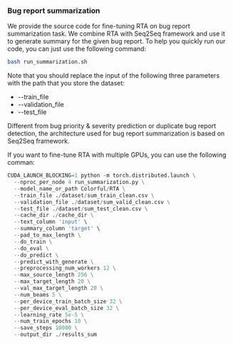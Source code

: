 ### Bug report summarization

We provide the source code for fine-tuning RTA on bug report summarization task. We combine RTA with Seq2Seq framework and use it to generate summary for the given bug report. To help you quickly run our code, you can just use the following command:
```bash
bash run_summarization.sh
```

Note that you should replace the input of the following three parameters with the path that you store the dataset:
- --train_file
- --validation_file
- --test_file

Different from bug priority & severity prediction or duplicate bug report detection, the architecture used for bug report summarization is based on Seq2Seq framework.

If you want to fine-tune RTA with multiple GPUs, you can use the following comman:
```python
CUDA_LAUNCH_BLOCKING=1 python -m torch.distributed.launch \
  --nproc_per_node 4 run_summarization.py \
  --model_name_or_path Colorful/RTA \
  --train_file ./dataset/sum_train_clean.csv \
  --validation_file ./dataset/sum_valid_clean.csv \
  --test_file ./dataset/sum_test_clean.csv \
  --cache_dir ./cache_dir \
  --text_column 'input' \
  --summary_column 'target' \
  --pad_to_max_length \
  --do_train \
  --do_eval \
  --do_predict \
  --predict_with_generate \
  --preprocessing_num_workers 12 \
  --max_source_length 256 \
  --max_target_length 20 \
  --val_max_target_length 20 \
  --num_beams 5 \
  --per_device_train_batch_size 32 \
  --per_device_eval_batch_size 32 \
  --learning_rate 5e-5 \
  --num_train_epochs 10 \
  --save_steps 10000 \
  --output_dir ./results_sum
```
